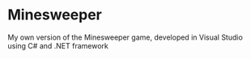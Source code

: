 # Minesweeper
My own version of the Minesweeper game, developed in Visual Studio using C# and .NET framework
